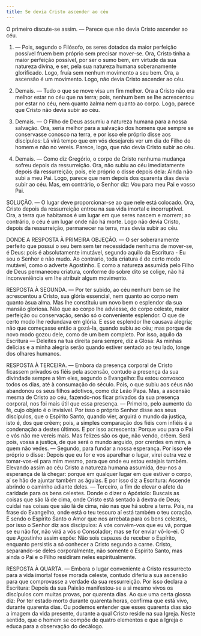```yaml
---
title: Se devia Cristo ascender ao céu
---
```


O primeiro discute-se assim. — Parece que não devia Cristo ascender ao céu.  

1. — Pois, segundo o Filósofo, os seres dotados da maior perfeição possível fruem bem próprio sem precisar mover-se. Ora, Cristo tinha a maior perfeição possível, por ser o sumo bem, em virtude da sua natureza divina, e ser, pela sua natureza humana soberanamente glorificado. Logo, fruía sem nenhum movimento a seu bem. Ora, a ascensão é um movimento. Logo, não devia Cristo ascender ao céu.  

2. Demais. — Tudo o que se move visa um fim melhor. Ora a Cristo não era melhor estar no céu que na terra; pois, nenhum bem se lhe acrescentou por estar no céu, nem quanto àalma nem quanto ao corpo. Logo, parece que Cristo não devia subir ao céu.  

3. Demais. — O Filho de Deus assumiu a natureza humana para a nossa salvação. Ora, seria melhor para a salvação dos homens que sempre se conservasse conosco na terra, e por isso ele próprio disse aos discípulos: Lá virá tempo que em vós desejareis ver um dia do Filho do homem e não no vereis. Parece, logo, que não devia Cristo subir ao céu.  

4. Demais. — Como diz Gregório, o corpo de Cristo nenhuma mudança sofreu depois da ressurreição. Ora, não subiu ao céu imediatamente depois da ressurreição; pois, ele próprio o disse depois dela: Ainda não subi a meu Pai. Logo, parece que nem depois dos quarenta dias devia subir ao céu.  Mas, em contrário, o Senhor diz: Vou para meu Pai e vosso Pai.  

SOLUÇÃO. — O lugar deve proporcionar-se ao que nele está colocado. Ora, Cristo depois da ressurreição entrou na sua vida imortal e incorruptível. Ora, a terra que habitamos é um lugar em que seres nascem e morrem; ao contrário, o céu é um lugar onde não há morte. Logo não devia Cristo, depois da ressurreição, permanecer na terra, mas devia subir ao céu.  

DONDE A RESPOSTA À PRIMEIRA OBJEÇÃO. — O ser soberanamente perfeito que possui o seu bem sem ter necessidade nenhuma de mover-se, é Deus: pois é absolutamente imutável, segundo aquilo da Escritura - Eu sou o Senhor e não mudo. Ao contrario, toda criatura é de certo modo mutável, como o adverte Agostinho. E como a natureza assumida pelo Filho de Deus permaneceu criatura, conforme do sobre dito se colige, não há inconveniência em lhe atribuir algum movimento.  

RESPOSTA À SEGUNDA. — Por ter subido, ao céu nenhum bem se lhe acrescentou a Cristo, sua glória essencial, nem quanto ao corpo nem quanto àsua alma. Mas lhe constituiu um novo bem o esplendor da sua mansão gloriosa. Não que ao corpo lhe adviesse, do corpo celeste, maior perfeição ou conservação, senão só o conveniente esplendor. O que de certo modo lhe redundava em glória. E esse esplendor lhe causava alegria; não que começasse então a gozá-la, quando subiu ao céu; mas porque de novo modo gozou dele, como de um bem completo. Por isso, aquilo da Escritura — Deleites na tua direita para sempre, diz a Glosa: As minhas delícias e a minha alegria serão quando estiver sentado ao teu lado, longe dos olhares humanos. 

RESPOSTA À TERCEIRA. — Embora da presença corporal de Cristo ficassem privados os fiéis pela ascensão, contudo a presença da sua divindade sempre a têm eles, segundo o Evangelho: Eu estou convosco todos os dias, até à consumação do século. Pois, o que subiu aos céus não abandonou os seus filhos adotivos, como diz Leão Papa.  Mas, a ascensão mesma de Cristo ao céu, fazendo-nos ficar privados da sua presença corporal, nos foi mais útil que essa presença. — Primeiro, pelo aumento da fé, cujo objeto é o invisível. Por isso o próprio Senhor disse aos seus discípulos, que o Espírito Santo, quando vier, arguirá o mundo da justiça, isto é, dos que crêem; pois, a simples comparação dos fiéis com infiéis é a condenação a destes últimos. E por isso acrescenta: Porque vou para o Pai e vós não me vereis mais. Mas felizes são os que, não vendo, crêem. Será pois, vossa a justiça, de que será o mundo arguido, por crerdes em mim, a quem não vedes. — Segundo, para fundar a nossa esperança. Por isso ele próprio o disse: Depois que eu for e vos aparelhar o lugar, virei outra vez e tomar-vos-ei para mim mesmo, para que onde eu estou estejais também. Elevando assim ao céu Cristo a natureza humana assumida, deu-nos a esperança de lá chegar: porque em qualquer lugar em que estiver o corpo, aí se hão de ajuntar também as águias. E por isso diz a Escritura: Ascende abrindo o caminho adiante deles. — Terceiro, a fim de elevar o afeto da caridade para os bens celestes. Donde o dizer o Apóstolo: Buscais as coisas que são lá de cima, onde Cristo está sentado à dextra de Deus; cuidai nas coisas que são lá de cima, não nas que há sobre a terra. Pois, na frase do Evangelho, onde está o teu tesouro aí está também o teu coração. E sendo o Espírito Santo o Amor que nos arrebata para os bens celestes, por isso o Senhor diz aos discípulos: A vós convém-vos que eu vá, porque se eu não for, não virá a vós o Consolador; mas se for enviar vô-lo-ei. O que Agostinho assim expõe: Não sois capazes de receber o Espírito, enquanto persistis a só conhecer a Cristo segundo a carne. Cristo, separando-se deles corporalmente, não somente o Espírito Santo, mas ainda o Pai e o Filho residiram neles espiritualmente.  

RESPOSTA À QUARTA. — Embora o lugar conveniente a Cristo ressurrecto para a vida imortal fosse morada celeste, contudo diferiu a sua ascensão para que comprovasse a verdade da sua ressurreição. Por isso declara a Escritura: Depois da sua Paixão manifestou-se a si mesmo vivos os discípulos com muitas provas, por quarenta dias. Ao que uma certa glossa diz: Por ter estado morto durante quarenta horas, confirma que está vivo, durante quarenta dias. Ou podemos entender que esses quarenta dias são a imagem da vida presente, durante a qual Cristo reside na sua Igreja. Neste sentido, que o homem se compõe de quatro elementos e que a Igreja o educa para a observação do decálogo.